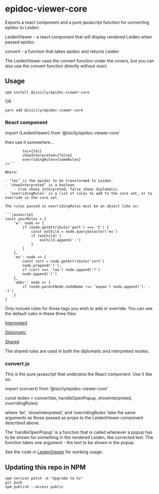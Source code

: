 # epidoc-viewer-core

Exports a react component and a pure javascript function for converting epidoc to Leiden: 

LeidenViewer - a react component that will display rendered Leiden when passed epidoc.

convert - a function that takes epidoc and returns Leiden

The LeidenViewer uses the convert function under the covers, but you can also use the convert function directly without react.

## Usage

```npm install @isicily/epidoc-viewer-core```

OR

```yarn add @isicily/epidoc-viewer-core```

### React component

import {LeidenViewer} from ‘@isicily/epidoc-viewer-core’

then use it somewhere...

```<LeidenViewer 
		tei={tei} 
		showInterpreted={false} 
		overridingRules={someRules} 
/>```
  
Where:

- ‘tei’ is the epidoc to be transformed to Leiden.
- ‘showInterpreted’ is a boolean 
	- true shows interpreted, false shows diplomatic
- ‘overridingRules’ is a list of rules to add to the core set, or to override in the core set.  

The rules passed in overridingRules must be an object like so:

```javascript
const yourRules = {
    'w': node => {
        if (node.getAttribute('part') === 'I') {
            const exChild = node.querySelector('ex')
            if (exChild) {
                exChild.append('-')
            }
        } 
    },
    'ex': node => {
        const cert = node.getAttribute('cert')
        node.prepend('('); 
        if (cert === 'low') node.append('?')
        node.append(')')
    },
    'abbr': node => {
        if (node.parentNode.nodeName !== 'expan') node.append('(- - -)')
    }
}
```

Only include rules for those tags you wish to add or override.  You can see the default rules in these three files:

[Interpreted](https://github.com/ISicily/epidoc-viewer-core/blob/master/src/rules.js)

[Diplomatic](https://github.com/ISicily/epidoc-viewer-core/blob/master/src/diplomaticRules.js)

[Shared](https://github.com/ISicily/epidoc-viewer-core/blob/master/src/sharedRules.js)

The shared rules are used in both the diplomatic and interpreted modes.

### convert.js

This is the pure javascript that underpins the React component.  Use it like so:

import {convert} from ‘@isicily/epidoc-viewer-core’

const leiden = convert(tei, handleOpenPopup, showInterpreted, overridingRules)

where ‘tei’, ‘showInterpreted’, and ‘overridingRules’ take the same arguments as those passed as props to the LeidenViewer component described above.

The 'handleOpenPopup' is a function that is called whenever a popup has to be shown for something in the rendered Leiden, like corrected text.  The function takes one argument - the text to be shown in the popup.

See the code in [LeidenViewer](https://github.com/ISicily/epidoc-viewer-core/blob/master/src/LeidenViewer.js) for working usage.

## Updating this repo in NPM

```
npm version patch -m "Upgrade to %s"
git push
npm publish --access public
```